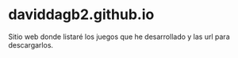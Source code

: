 # daviddagb2.github.io
 Sitio web donde listaré los juegos que he desarrollado y las url para descargarlos.
